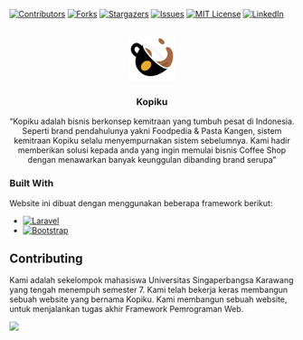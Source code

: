 [![Contributors][contributors-shield]][contributors-url]
[![Forks][forks-shield]][forks-url]
[![Stargazers][stars-shield]][stars-url]
[![Issues][issues-shield]][issues-url]
[![MIT License][license-shield]][license-url]
[![LinkedIn][linkedin-shield]][linkedin-url]



<!-- PROJECT LOGO -->
<br />
<div align="center">
  <a href="https://github.com/budistwn15/kopiku">
    <img src="https://github.com/budistwn15/kopiku/blob/main/public/assets/images/logo/Logo%20About.png" alt="Logo" width="80" height="80">
  </a>

  <h3 align="center">Kopiku</h3>

  <p align="center">
    “Kopiku adalah bisnis berkonsep kemitraan yang tumbuh pesat di Indonesia. Seperti brand pendahulunya yakni Foodpedia & Pasta Kangen, sistem kemitraan Kopiku selalu menyempurnakan sistem sebelumnya. Kami hadir memberikan solusi kepada anda yang ingin memulai bisnis Coffee Shop dengan menawarkan banyak keunggulan dibanding brand serupa”
  </p>
</div>

### Built With

Website ini dibuat dengan menggunakan beberapa framework berikut:

* [![Laravel][Laravel.com]][Laravel-url]
* [![Bootstrap][Bootstrap.com]][Bootstrap-url]

## Contributing

Kami adalah sekelompok mahasiswa Universitas Singaperbangsa Karawang yang tengah menempuh semester 7. Kami telah bekerja keras membangun sebuah website yang bernama Kopiku. Kami membangun sebuah website, untuk menjalankan tugas akhir Framework Pemrograman Web.

<a href="https://github.com/budistwn15/kopiku/graphs/contributors">
  <img src="https://contrib.rocks/image?repo=budistwn15/kopiku" />
</a>

<!-- MARKDOWN LINKS & IMAGES -->
<!-- https://www.markdownguide.org/basic-syntax/#reference-style-links -->
[contributors-shield]: https://img.shields.io/github/contributors/othneildrew/Best-README-Template.svg?style=for-the-badge
[contributors-url]: https://github.com/budistwn15/kopiku/graphs/contributors
[forks-shield]: https://img.shields.io/github/forks/othneildrew/Best-README-Template.svg?style=for-the-badge
[forks-url]: https://github.com/budistwn15/kopiku/network/members
[stars-shield]: https://img.shields.io/github/stars/othneildrew/Best-README-Template.svg?style=for-the-badge
[stars-url]: https://github.com/budistwn15/kopiku/stargazers
[issues-shield]: https://img.shields.io/github/issues/othneildrew/Best-README-Template.svg?style=for-the-badge
[issues-url]: https://github.com/budistwn15/kopiku/issues
[license-shield]: https://img.shields.io/github/license/othneildrew/Best-README-Template.svg?style=for-the-badge
[license-url]: https://github.com/budistwn15/kopiku/blob/master/LICENSE.txt
[linkedin-shield]: https://img.shields.io/badge/-LinkedIn-black.svg?style=for-the-badge&logo=linkedin&colorB=555
[linkedin-url]: https://linkedin.com/in/budi-setiawan15
[product-screenshot]: images/screenshot.png
[Next.js]: https://img.shields.io/badge/next.js-000000?style=for-the-badge&logo=nextdotjs&logoColor=white
[Next-url]: https://nextjs.org/
[React.js]: https://img.shields.io/badge/React-20232A?style=for-the-badge&logo=react&logoColor=61DAFB
[React-url]: https://reactjs.org/
[Vue.js]: https://img.shields.io/badge/Vue.js-35495E?style=for-the-badge&logo=vuedotjs&logoColor=4FC08D
[Vue-url]: https://vuejs.org/
[Angular.io]: https://img.shields.io/badge/Angular-DD0031?style=for-the-badge&logo=angular&logoColor=white
[Angular-url]: https://angular.io/
[Svelte.dev]: https://img.shields.io/badge/Svelte-4A4A55?style=for-the-badge&logo=svelte&logoColor=FF3E00
[Svelte-url]: https://svelte.dev/
[Laravel.com]: https://img.shields.io/badge/Laravel-FF2D20?style=for-the-badge&logo=laravel&logoColor=white
[Laravel-url]: https://laravel.com
[Bootstrap.com]: https://img.shields.io/badge/Bootstrap-563D7C?style=for-the-badge&logo=bootstrap&logoColor=white
[Bootstrap-url]: https://getbootstrap.com
[JQuery.com]: https://img.shields.io/badge/jQuery-0769AD?style=for-the-badge&logo=jquery&logoColor=white
[JQuery-url]: https://jquery.com 
